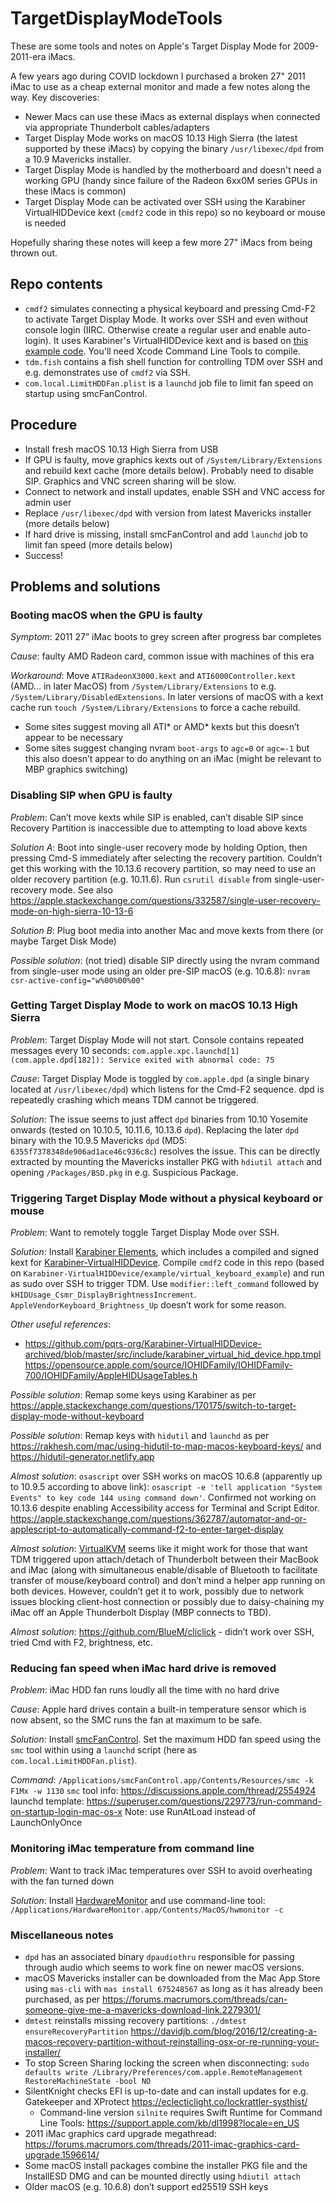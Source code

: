 # TargetDisplayModeTools
These are some tools and notes on Apple's Target Display Mode for 2009-2011-era iMacs.

A few years ago during COVID lockdown I purchased a broken 27" 2011 iMac to use as a cheap external monitor and made a few notes along the way. Key discoveries:
- Newer Macs can use these iMacs as external displays when connected via appropriate Thunderbolt cables/adapters
- Target Display Mode works on macOS 10.13 High Sierra (the latest supported by these iMacs) by copying the binary `/usr/libexec/dpd` from a 10.9 Mavericks installer.
- Target Display Mode is handled by the motherboard and doesn't need a working GPU (handy since failure of the Radeon 6xx0M series GPUs in these iMacs is common)
- Target Display Mode can be activated over SSH using the Karabiner VirtualHIDDevice kext (`cmdf2` code in this repo) so no keyboard or mouse is needed

Hopefully sharing these notes will keep a few more 27" iMacs from being thrown out.

## Repo contents
- `cmdf2` simulates connecting a physical keyboard and pressing Cmd-F2 to activate Target Display Mode. It works over SSH and even without console login (IIRC. Otherwise create a regular user and enable auto-login). It uses Karabiner's VirtualHIDDevice kext and is based on [this example code](https://github.com/pqrs-org/Karabiner-VirtualHIDDevice-archived/tree/master/example/virtual_keyboard_example). You'll need Xcode Command Line Tools to compile.
- `tdm.fish` contains a fish shell function for controlling TDM over SSH and e.g. demonstrates use of `cmdf2` via SSH.
- `com.local.LimitHDDFan.plist` is a `launchd` job file to limit fan speed on startup using smcFanControl.
 
## Procedure
- Install fresh macOS 10.13 High Sierra from USB
- If GPU is faulty, move graphics kexts out of `/System/Library/Extensions` and rebuild kext cache (more details below). Probably need to disable SIP. Graphics and VNC screen sharing will be slow.
- Connect to network and install updates, enable SSH and VNC access for admin user
- Replace `/usr/libexec/dpd` with version from latest Mavericks installer (more details below)
- If hard drive is missing, install smcFanControl and add `launchd` job to limit fan speed (more details below)
- Success!

## Problems and solutions

### Booting macOS when the GPU is faulty
*Symptom*: 2011 27” iMac boots to grey screen after progress bar completes

*Cause*: faulty AMD Radeon card, common issue with machines of this era

*Workaround*: Move `ATIRadeonX3000.kext` and `ATI6000Controller.kext` (AMD… in later MacOS) from `/System/Library/Extensions` to e.g. `/System/Library/DisabledExtensions`. In later versions of macOS with a kext cache run `touch /System/Library/Extensions` to force a cache rebuild.
- Some sites suggest moving all ATI* or AMD* kexts but this doesn’t appear to be necessary
- Some sites suggest changing nvram `boot-args` to `agc=0` or `agc=-1` but this also doesn’t appear to do anything on an iMac (might be relevant to MBP graphics switching)

### Disabling SIP when GPU is faulty
*Problem*: Can’t move kexts while SIP is enabled, can’t disable SIP since Recovery Partition is inaccessible due to attempting to load above kexts

*Solution A*: Boot into single-user recovery mode by holding Option, then pressing Cmd-S immediately after selecting the recovery partition. Couldn’t get this working with the 10.13.6 recovery partition, so may need to use an older recovery partition (e.g. 10.11.6). Run `csrutil disable` from single-user-recovery mode. See also <https://apple.stackexchange.com/questions/332587/single-user-recovery-mode-on-high-sierra-10-13-6>

*Solution B*: Plug boot media into another Mac and move kexts from there (or maybe Target Disk Mode)

*Possible solution*: (not tried) disable SIP directly using the nvram command from single-user mode using an older pre-SIP macOS (e.g. 10.6.8): `nvram csr-active-config="w%00%00%00"`

### Getting Target Display Mode to work on macOS 10.13 High Sierra
*Problem*: Target Display Mode will not start. Console contains repeated messages every 10 seconds:
	`com.apple.xpc.launchd[1] (com.apple.dpd[182]): Service exited with abnormal code: 75`
 
*Cause*: Target Display Mode is toggled by `com.apple.dpd` (a single binary located at `/usr/libexec/dpd`) which listens for the Cmd-F2 sequence. dpd is repeatedly crashing which means TDM cannot be triggered.

*Solution*: The issue seems to just affect `dpd` binaries from 10.10 Yosemite onwards (tested on 10.10.5, 10.11.6, 10.13.6 `dpd`). Replacing the later `dpd` binary with the 10.9.5 Mavericks `dpd` (MD5: `6355f7378348de906ad1ace46c936c8c`) resolves the issue. This can be directly extracted by mounting the Mavericks installer PKG with `hdiutil attach` and opening `/Packages/BSD.pkg` in e.g. Suspicious Package.

### Triggering Target Display Mode without a physical keyboard or mouse
*Problem*: Want to remotely toggle Target Display Mode over SSH. 

*Solution*: Install [Karabiner Elements](https://karabiner-elements.pqrs.org), which includes a compiled and signed kext for [Karabiner-VirtualHIDDevice](https://github.com/pqrs-org/Karabiner-VirtualHIDDevice-archived). Compile `cmdf2` code in this repo (based on `Karabiner-VirtualHIDDevice/example/virtual_keyboard_example`) and run as sudo over SSH to trigger TDM.
Use `modifier::left_command` followed by `kHIDUsage_Csmr_DisplayBrightnessIncrement`.
`AppleVendorKeyboard_Brightness_Up` doesn’t work for some reason.

*Other useful references*:
- <https://github.com/pqrs-org/Karabiner-VirtualHIDDevice-archived/blob/master/src/include/karabiner_virtual_hid_device.hpp.tmpl>
<https://opensource.apple.com/source/IOHIDFamily/IOHIDFamily-700/IOHIDFamily/AppleHIDUsageTables.h>

*Possible solution*: Remap some keys using Karabiner as per
<https://apple.stackexchange.com/questions/170175/switch-to-target-display-mode-without-keyboard>

*Possible solution*: Remap keys with `hidutil` and `launchd` as per <https://rakhesh.com/mac/using-hidutil-to-map-macos-keyboard-keys/> and <https://hidutil-generator.netlify.app>

*Almost solution*: `osascript` over SSH works on macOS 10.6.8 (apparently up to 10.9.5 according to above link): `osascript -e 'tell application "System Events" to key code 144 using command down'`. Confirmed not working on 10.13.6 despite enabling Accessibility access for Terminal and Script Editor. <https://apple.stackexchange.com/questions/362787/automator-and-or-applescript-to-automatically-command-f2-to-enter-target-display>

*Almost solution*: [VirtualKVM](https://github.com/duanefields/VirtualKVM) seems like it might work for those that want TDM triggered upon attach/detach of Thunderbolt between their MacBook and iMac (along with simultaneous enable/disable of Bluetooth to facilitate transfer of mouse/keyboard control) and don’t mind a helper app running on both devices. However, couldn’t get it to work, possibly due to network issues blocking client-host connection or possibly due to daisy-chaining my iMac off an Apple Thunderbolt Display (MBP connects to TBD).

*Almost solution*: <https://github.com/BlueM/cliclick> - didn’t work over SSH, tried Cmd with F2, brightness, etc.

### Reducing fan speed when iMac hard drive is removed
*Problem*: iMac HDD fan runs loudly all the time with no hard drive

*Cause*: Apple hard drives contain a built-in temperature sensor which is now absent, so the SMC runs the fan at maximum to be safe.

*Solution*: Install [smcFanControl](https://www.eidac.de). Set the maximum HDD fan speed using the `smc` tool within using a `launchd` script (here as `com.local.LimitHDDFan.plist`).

*Command*: `/Applications/smcFanControl.app/Contents/Resources/smc -k F1Mx -w 1130`
`smc` tool info: <https://discussions.apple.com/thread/2554924>
launchd template: <https://superuser.com/questions/229773/run-command-on-startup-login-mac-os-x>
Note: use RunAtLoad instead of LaunchOnlyOnce

### Monitoring iMac temperature from command line
*Problem*: Want to track iMac temperatures over SSH to avoid overheating with the fan turned down

*Solution*: Install [HardwareMonitor](https://www.bresink.com/osx/HardwareMonitor.html) and use command-line tool: `/Applications/HardwareMonitor.app/Contents/MacOS/hwmonitor -c`

### Miscellaneous notes
- `dpd` has an associated binary `dpaudiothru` responsible for passing through audio which seems to work fine on newer macOS versions.
- macOS Mavericks installer can be downloaded from the Mac App Store using `mas-cli` with `mas install 675248567` as long as it has already been purchased, as per <https://forums.macrumors.com/threads/can-someone-give-me-a-mavericks-download-link.2279301/>
- `dmtest` reinstalls missing recovery partitions: `./dmtest ensureRecoveryPartition` <https://davidjb.com/blog/2016/12/creating-a-macos-recovery-partition-without-reinstalling-osx-or-re-running-your-installer/>
- To stop Screen Sharing locking the screen when disconnecting: `sudo defaults write /Library/Preferences/com.apple.RemoteManagement RestoreMachineState -bool NO`
- SilentKnight checks EFI is up-to-date and can install updates for e.g. Gatekeeper and XProtect <https://eclecticlight.co/lockrattler-systhist/>
    - Command-line version `silnite` requires Swift Runtime for Command Line Tools: <https://support.apple.com/kb/dl1998?locale=en_US>
- 2011 iMac graphics card upgrade megathread: <https://forums.macrumors.com/threads/2011-imac-graphics-card-upgrade.1596614/>
- Some macOS install packages combine the installer PKG file and the InstallESD DMG and can be mounted directly using `hdiutil attach`
- Older macOS (e.g. 10.6.8) don’t support ed25519 SSH keys

